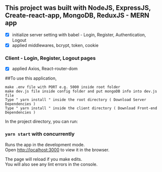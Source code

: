 ## This project was built with NodeJS, ExpressJS, Create-react-app, MongoDB, ReduxJS - MERN app

- [x] initialize server setting with babel - Login, Register, Authentication, Logout
- [x] applied middlewares, bcrypt, token, cookie

### Client - Login, Register, Logout pages

- [x] applied Axios, React-router-dom

##To use this application,

```
make .env file with PORT e.g. 5000 inside root folder
make dev.js file inside config folder and put mongoDB info into dev.js file
Type " yarn install " inside the root directory ( Download Server Dependencies )
Type " yarn install " inside the client directory ( Download Front-end Dependencies )
```

In the project directory, you can run:

### `yarn start` with concurrently

Runs the app in the development mode.<br />
Open [http://localhost:3000](http://localhost:3000) to view it in the browser.

The page will reload if you make edits.<br />
You will also see any lint errors in the console.
